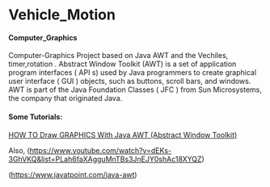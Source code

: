 # Vehicle_Motion

#### Computer_Graphics

Computer-Graphics Project based on Java AWT and the Vechiles, timer,rotation .
Abstract Window Toolkit (AWT) is a set of application program interfaces ( API s) used by Java programmers to create graphical user interface ( GUI ) objects, such as buttons, scroll bars, and windows. AWT is part of the Java Foundation Classes ( JFC ) from Sun Microsystems, the company that originated Java.

#### Some Tutorials:
[HOW TO Draw GRAPHICS With Java AWT (Abstract Window Toolkit)](https://www.youtube.com/watch?v=pDafZdIIeNE)


Also, 
(https://www.youtube.com/watch?v=dEKs-3GhVKQ&list=PLah6faXAgguMnTBs3JnEJY0shAc18XYQZ)


(https://www.javatpoint.com/java-awt)

